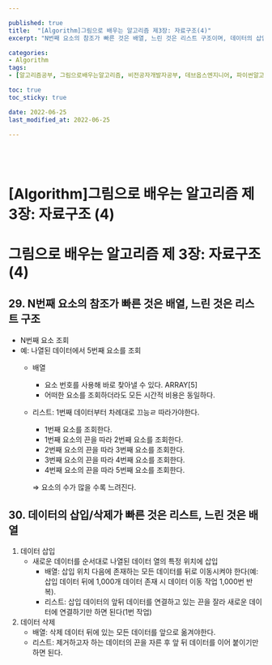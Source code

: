 ```yaml
---

published: true
title:  "[Algorithm]그림으로 배우는 알고리즘 제3장: 자료구조(4)"
excerpt: "N번째 요소의 참조가 빠른 것은 배열, 느린 것은 리스트 구조이며, 데이터의 삽입/삭제가 빠른 것은 리스트, 느린 것은 배열이다"

categories:
- Algorithm
tags:
- [알고리즘공부, 그림으로배우는알고리즘, 비전공자개발자공부, 데브옵스엔지니어, 파이썬알고리즘, 알고리즘책추천]

toc: true
toc_sticky: true

date: 2022-06-25
last_modified_at: 2022-06-25

---
```


<br/><br/>

# [Algorithm]그림으로 배우는 알고리즘 제 3장: 자료구조 (4)

# 그림으로 배우는 알고리즘 제 3장: 자료구조 (4)

## 29. N번째 요소의 참조가 빠른 것은 배열, 느린 것은 리스트 구조

- N번째 요소 조회
- 예: 나열된 데이터에서 5번째 요소를 조회
    - 배열
        - 요소 번호를 사용해 바로 찾아낼 수 있다. ARRAY[5]
        - 어떠한 요소를 조회하더라도 모든 시간적 비용은 동일하다.
    - 리스트: 1번째 데이터부터 차례대로 끄능ㄹ 따라가야한다.
        - 1번째 요소를 조회한다.
        - 1번째 요소의 끈을 따라 2번째 요소를 조회한다.
        - 2번째 요소의 끈을 따라 3번째 요소를 조회한다.
        - 3번째 요소의 끈을 따라 4번째 요소를 조회한다.
        - 4번째 요소의 끈을 따라 5번째 요소를 조회한다.
        
        ⇒ 요소의 수가 많을 수록 느려진다.
        

## 30. 데이터의 삽입/삭제가 빠른 것은 리스트, 느린 것은 배열

1. 데이터 삽입
    - 새로운 데이터를 순서대로 나열된 데이터 열의 특정 위치에 삽입
        - 배열: 삽입 위치 다음에 존재하는 모든 데이터를 뒤로 이동시켜야 한다(예: 삽입 데이터 뒤에 1,000개 데이터 존재 시 데이터 이동 작업 1,000번 반복).
        - 리스트: 삽입 데이터의 앞뒤 데이터를 연결하고 있는 끈을 잘라 새로운 데이터에 연결하기만 하면 된다(1번 작업)
2. 데이터 삭제
    - 배열: 삭제 데이터 뒤에 있는 모든 데이터를 앞으로 옮겨야한다.
    - 리스트: 제거하고자 하는 데이터의 끈을 자른 후 앞 뒤 데이터를 이어 붙이기만 하면 된다.